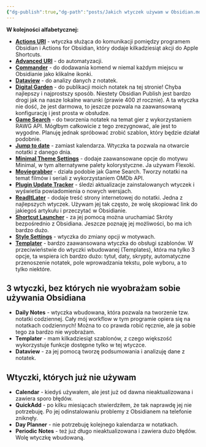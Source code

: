 ```yaml
---
{"dg-publish":true,"dg-path":"posts/Jakich wtyczek używam w Obsidian.md","dg-permalink":"obsidian-plugins-2024","permalink":"/obsidian-plugins-2024/","tags":["WeblogPoMo2024","Obsidian"]}
---
```



**W kolejności alfabetycznej:**

- **[Actions URI](obsidian://show-plugin?id=actions-uri)** - wtyczka służąca do komunikacji pomiędzy programem Obsidian i Actions for Obsidian, który dodaje kilkadziesiąt akcji do Apple Shortcuts.
- **[Advanced URI](obsidian://show-plugin?id=obsidian-advanced-uri)** - do automatyzacji.
- **[Commander](obsidian://show-plugin?id=cmdr)** - do dodawania komend w niemal każdym miejscu w Obsidianie jako klikalne ikonki.
- **[Dataview](obsidian://show-plugin?id=dataview)** - do analizy danych z notatek.
- **[Digital Garden](obsidian://show-plugin?id=digitalgarden)** - do publikacji moich notatek na tej stronie! Chyba najlepszy i najprostszy sposób. Niestety Obsidian Publish jest bardzo drogi jak na nasze lokalne warunki (prawie 400 zł rocznie). A ta wtyczka nie dość, że jest darmowa, to jeszcze pozwala na zaawansowaną konfigurację i jest prosta w obsłudze.
- **[Game Search](obsidian://show-plugin?id=game-search)** - do tworzenia notatek na temat gier z wykorzystaniem RAWG API. Mógłbym całkowicie z tego zrezygnować, ale jest to wygodne. Planuję jednak spróbować zrobić szablon, który będzie działał podobnie.
- **[Jump to date](obsidian://show-plugin?id=obsidian-jump-to-date-plugin)** - zamiast kalendarza. Wtyczka ta pozwala na otwarcie notatki z danego dnia.
- **[Minimal Theme Settings](obsidian://show-plugin?id=obsidian-minimal-settings)** - dodaje zaawansowane opcje do motywu Minimal, w tym alternatywne palety kolorystyczne. Ja używam Flexoki.
- **[Moviegrabber](obsidian://show-plugin?id=moviegrabber)** - działa podobie jak Game Search. Tworzy notatki na temat filmów i seriali z wykorzystaniem OMDb API.
- **[Plugin Update Tracker](obsidian://show-plugin?id=obsidian-plugin-update-tracker)** - śledzi aktualizacje zainstalowanych wtyczek i wyświetla powiadomienia o nowych wersjach.
- **[ReadItLater](obsidian://show-plugin?id=obsidian-read-it-later)** - dodaje treść strony internetowej do notatki. Jedna z najlepszych wtyczek. Używam jej tak często, że wolę skopiować link do jakiegoś artykułu i przeczytać w Obsidianie.
- **[Shortcut Launcher](obsidian://show-plugin?id=obsidian-shortcut-launcher)** - za jej pomocą można uruchamiać Skróty bezpośrednio z Obsidiana. Jeszcze poznaję jej możliwości, bo ma ich bardzo dużo.
- **[Style Settings](obsidian://show-plugin?id=obsidian-style-settings)** - wtyczka do zmiany opcji w motywach.
- **[Templater](obsidian://show-plugin?id=templater-obsidian)** - bardzo zaawansowana wtyczka do obsługi szablonów. W przeciwieństwie do wtyczki wbudowanej (Templates), która ma tylko 3 opcje, ta wspiera ich bardzo dużo: tytuł, daty, skrypty, automatyczne przenoszenie notatek, pole wprowadzania tekstu, pole wyboru, a to tylko niektóre.

## 3 wtyczki, bez których nie wyobrażam sobie używania Obsidiana

- **Daily Notes** - wtyczka wbudowana, która pozwala na tworzenie tzw. notatki codziennej. Cały mój workflow w tym programie opiera się na notatkach codziennych! Można to co prawda robić ręcznie, ale ja sobie tego za bardzo nie wyobrażam.
- **Templater** - mam kilkadziesiąt szablonów, z czego większość wykorzystuje funkcje dostępne tylko w tej wtyczce.
- **Dataview** - za jej pomocą tworzę podsumowania i analizuję dane z notatek.

## Wtyczki, których już nie używam

- **Calendar** - kiedyś używałem, ale jest już od dawna nieaktualizowana i zawiera sporo błędów.
- **QuickAdd** - po kilku miesiącach stwierdziłem, że tak naprawdę jej nie potrzebuję. Po jej odinstalowaniu problemy z Obsidianem na telefonie zniknęły.
- **Day Planner** - nie potrzebuję kolejnego kalendarza w notatkach.
- **Periodic Notes** - też już długo nieaktualizowana i zawiera dużo błędów. Wolę wtyczkę wbudowaną.
